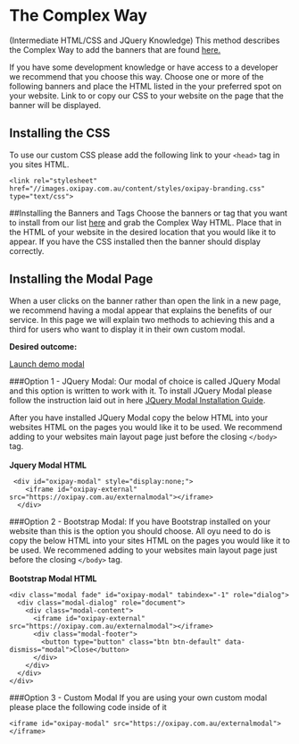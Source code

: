 
# The Complex Way
(Intermediate HTML/CSS and JQuery Knowledge)
This method describes the Complex Way to add the banners that are found <a href="/guidelines/banners">here.</a>

If you have some development knowledge or have access to a developer we recommend that you choose this way. 
Choose one or more of the following banners and place the HTML listed in the your preferred spot on your website.
Link to or copy our CSS to your website on the page that the banner will be displayed.

## Installing the CSS
To use our custom CSS please add the following link to your ```<head>``` tag in you sites HTML.
```
<link rel="stylesheet" href="//images.oxipay.com.au/content/styles/oxipay-branding.css" type="text/css">
```
##Installing the Banners and Tags
Choose the banners or tag that you want to install from our list <a href="/guidelines/banners">here</a> and grab the Complex Way HTML. Place that in the HTML of your website in the desired location that you would like it to appear. If you have the CSS installed then the banner should display correctly.

## Installing the Modal Page


When a user clicks on the banner rather than open the link in a new page, we recommend having a modal appear that explains the benefits of our service.
In this page we will explain two methods to achieving this and a third for users who want to display it in their own custom modal.


**Desired outcome:**


<a href="#oxipay-modal" id="#oxipay" rel="modal:open" class="btn btn-primary" data-toggle="modal" data-target="#oxipay-modal">
  Launch demo modal
</a>

###Option 1 - JQuery Modal:
Our modal of choice is called JQuery Modal and this option is written to work with it.
To install JQuery Modal please follow the instruction laid out in here <a href="https://github.com/kylefox/jquery-modal">JQuery Modal Installation Guide</a>.

After you have installed JQuery Modal copy the below HTML into your websites HTML on the pages you would like it to be used. We recommend adding to your websites main layout page just before the closing ```</body>``` tag.
<br><br>**Jquery Modal HTML**
```
 <div id="oxipay-modal" style="display:none;">
    <iframe id="oxipay-external" src="https://oxipay.com.au/externalmodal"></iframe>
  </div>
```
###Option 2 - Bootstrap Modal: 
If you have Bootstrap installed on your website than this is the option you should choose.
All oyu need to do is copy the below HTML into your sites HTML on the pages you would like it to be used. We recommened adding to your websites main layout page just before the closing ```</body>``` tag.
<br><br>**Bootstrap Modal HTML**
```
<div class="modal fade" id="oxipay-modal" tabindex="-1" role="dialog">
  <div class="modal-dialog" role="document">
    <div class="modal-content">
      <iframe id="oxipay-external" src="https://oxipay.com.au/externalmodal"></iframe>
      <div class="modal-footer">
        <button type="button" class="btn btn-default" data-dismiss="modal">Close</button>
      </div>
    </div>
  </div>
</div>
```

###Option 3 - Custom Modal
If you are using your own custom modal please place the following code inside of it
```
<iframe id="oxipay-modal" src="https://oxipay.com.au/externalmodal"></iframe>
```
<link rel="stylesheet" href="//images.oxipay.com.au/content/styles/oxipay-branding.css" type="text/css">
<div id="oxipay-modal" style="display:none;">
<iframe id="oxipay-external" src="https://oxipay.com.au/externalmodal/index"></iframe>
</div>